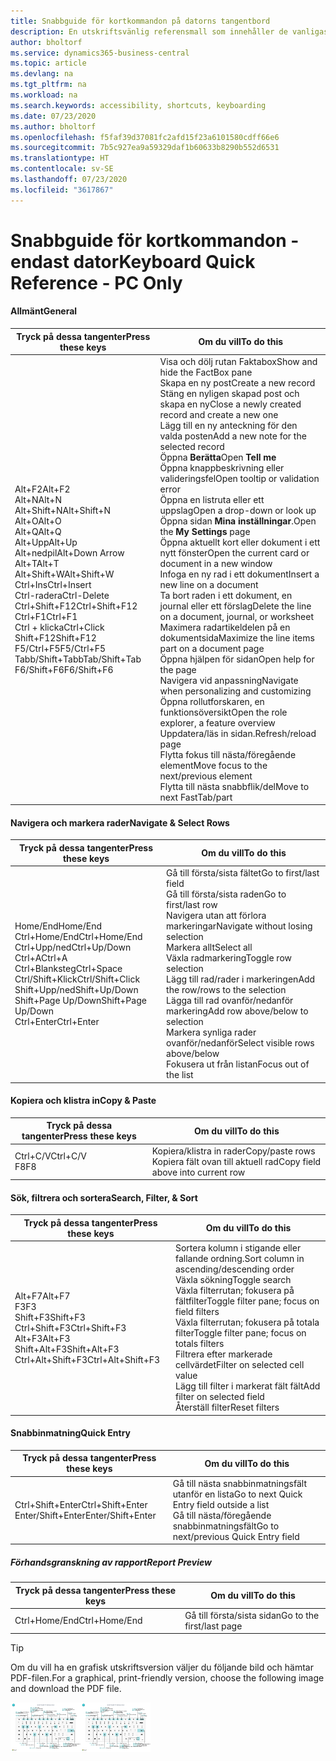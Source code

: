 ```yaml
---
title: Snabbguide för kortkommandon på datorns tangentbord
description: En utskriftsvänlig referensmall som innehåller de vanligaste kortkommandona endast för datoranvändare.
author: bholtorf
ms.service: dynamics365-business-central
ms.topic: article
ms.devlang: na
ms.tgt_pltfrm: na
ms.workload: na
ms.search.keywords: accessibility, shortcuts, keyboarding
ms.date: 07/23/2020
ms.author: bholtorf
ms.openlocfilehash: f5faf39d37081fc2afd15f23a6101580cdff66e6
ms.sourcegitcommit: 7b5c927ea9a59329daf1b60633b8290b552d6531
ms.translationtype: HT
ms.contentlocale: sv-SE
ms.lasthandoff: 07/23/2020
ms.locfileid: "3617867"
---
```

# <a name="keyboard-quick-reference---pc-only"></a><span data-ttu-id="79c97-103">Snabbguide för kortkommandon - endast dator</span><span class="sxs-lookup"><span data-stu-id="79c97-103">Keyboard Quick Reference - PC Only</span></span>

#### <a name="general"></a><span data-ttu-id="79c97-104">Allmänt</span><span class="sxs-lookup"><span data-stu-id="79c97-104">General</span></span>

|<span data-ttu-id="79c97-105">Tryck på dessa tangenter</span><span class="sxs-lookup"><span data-stu-id="79c97-105">Press these keys</span></span>|<span data-ttu-id="79c97-106">Om du vill</span><span class="sxs-lookup"><span data-stu-id="79c97-106">To do this</span></span>|  
|-|-|
|<span data-ttu-id="79c97-107">Alt+F2</span><span class="sxs-lookup"><span data-stu-id="79c97-107">Alt+F2</span></span><br /><span data-ttu-id="79c97-108">Alt+N</span><span class="sxs-lookup"><span data-stu-id="79c97-108">Alt+N</span></span><br /><span data-ttu-id="79c97-109">Alt+Shift+N</span><span class="sxs-lookup"><span data-stu-id="79c97-109">Alt+Shift+N</span></span><br /><span data-ttu-id="79c97-110">Alt+O</span><span class="sxs-lookup"><span data-stu-id="79c97-110">Alt+O</span></span><br /><span data-ttu-id="79c97-111">Alt+Q</span><span class="sxs-lookup"><span data-stu-id="79c97-111">Alt+Q</span></span><br /><span data-ttu-id="79c97-112">Alt+Upp</span><span class="sxs-lookup"><span data-stu-id="79c97-112">Alt+Up</span></span><br /><span data-ttu-id="79c97-113">Alt+nedpil</span><span class="sxs-lookup"><span data-stu-id="79c97-113">Alt+Down Arrow</span></span><br /><span data-ttu-id="79c97-114">Alt+T</span><span class="sxs-lookup"><span data-stu-id="79c97-114">Alt+T</span></span><br /><span data-ttu-id="79c97-115">Alt+Shift+W</span><span class="sxs-lookup"><span data-stu-id="79c97-115">Alt+Shift+W</span></span><br /><span data-ttu-id="79c97-116">Ctrl+Ins</span><span class="sxs-lookup"><span data-stu-id="79c97-116">Ctrl+Insert</span></span><br /><span data-ttu-id="79c97-117">Ctrl-radera</span><span class="sxs-lookup"><span data-stu-id="79c97-117">Ctrl-Delete</span></span><br /><span data-ttu-id="79c97-118">Ctrl+Shift+F12</span><span class="sxs-lookup"><span data-stu-id="79c97-118">Ctrl+Shift+F12</span></span><br /><span data-ttu-id="79c97-119">Ctrl+F1</span><span class="sxs-lookup"><span data-stu-id="79c97-119">Ctrl+F1</span></span><br /><span data-ttu-id="79c97-120">Ctrl + klicka</span><span class="sxs-lookup"><span data-stu-id="79c97-120">Ctrl+Click</span></span><br /><span data-ttu-id="79c97-121">Shift+F12</span><span class="sxs-lookup"><span data-stu-id="79c97-121">Shift+F12</span></span><br /><span data-ttu-id="79c97-122">F5/Ctrl+F5</span><span class="sxs-lookup"><span data-stu-id="79c97-122">F5/Ctrl+F5</span></span><br /><span data-ttu-id="79c97-123">Tabb/Shift+Tabb</span><span class="sxs-lookup"><span data-stu-id="79c97-123">Tab/Shift+Tab</span></span><br /><span data-ttu-id="79c97-124">F6/Shift+F6</span><span class="sxs-lookup"><span data-stu-id="79c97-124">F6/Shift+F6</span></span><br />|<span data-ttu-id="79c97-125">Visa och dölj rutan Faktabox</span><span class="sxs-lookup"><span data-stu-id="79c97-125">Show and hide the FactBox pane</span></span><br /><span data-ttu-id="79c97-126">Skapa en ny post</span><span class="sxs-lookup"><span data-stu-id="79c97-126">Create a new record</span></span><br /><span data-ttu-id="79c97-127">Stäng en nyligen skapad post och skapa en ny</span><span class="sxs-lookup"><span data-stu-id="79c97-127">Close a newly created record and create a new one</span></span><br /><span data-ttu-id="79c97-128">Lägg till en ny anteckning för den valda posten</span><span class="sxs-lookup"><span data-stu-id="79c97-128">Add a new note for the selected record</span></span><br /><span data-ttu-id="79c97-129">Öppna **Berätta**</span><span class="sxs-lookup"><span data-stu-id="79c97-129">Open **Tell me**</span></span><br /><span data-ttu-id="79c97-130">Öppna knappbeskrivning eller valideringsfel</span><span class="sxs-lookup"><span data-stu-id="79c97-130">Open tooltip or validation error</span></span><br /><span data-ttu-id="79c97-131">Öppna en listruta eller ett uppslag</span><span class="sxs-lookup"><span data-stu-id="79c97-131">Open a drop-down or look up</span></span><br /><span data-ttu-id="79c97-132">Öppna sidan **Mina inställningar**.</span><span class="sxs-lookup"><span data-stu-id="79c97-132">Open the **My Settings** page</span></span><br /><span data-ttu-id="79c97-133">Öppna aktuellt kort eller dokument i ett nytt fönster</span><span class="sxs-lookup"><span data-stu-id="79c97-133">Open the current card or document in a new window</span></span><br /><span data-ttu-id="79c97-134">Infoga en ny rad i ett dokument</span><span class="sxs-lookup"><span data-stu-id="79c97-134">Insert a new line on a document</span></span><br /><span data-ttu-id="79c97-135">Ta bort raden i ett dokument, en journal eller ett förslag</span><span class="sxs-lookup"><span data-stu-id="79c97-135">Delete the line on a document, journal, or worksheet</span></span><br /><span data-ttu-id="79c97-136">Maximera radartikeldelen på en dokumentsida</span><span class="sxs-lookup"><span data-stu-id="79c97-136">Maximize the line items part on a document page</span></span><br /><span data-ttu-id="79c97-137">Öppna hjälpen för sidan</span><span class="sxs-lookup"><span data-stu-id="79c97-137">Open help for the page</span></span><br /><span data-ttu-id="79c97-138">Navigera vid anpassning</span><span class="sxs-lookup"><span data-stu-id="79c97-138">Navigate when personalizing and customizing</span></span><br /><span data-ttu-id="79c97-139">Öppna rollutforskaren, en funktionsöversikt</span><span class="sxs-lookup"><span data-stu-id="79c97-139">Open the role explorer, a feature overview</span></span><br /><span data-ttu-id="79c97-140">Uppdatera/läs in sidan.</span><span class="sxs-lookup"><span data-stu-id="79c97-140">Refresh/reload page</span></span><br /><span data-ttu-id="79c97-141">Flytta fokus till nästa/föregående element</span><span class="sxs-lookup"><span data-stu-id="79c97-141">Move focus to the next/previous element</span></span><br /><span data-ttu-id="79c97-142">Flytta till nästa snabbflik/del</span><span class="sxs-lookup"><span data-stu-id="79c97-142">Move to next FastTab/part</span></span>|

#### <a name="navigate--select-rows"></a><span data-ttu-id="79c97-143">Navigera och markera rader</span><span class="sxs-lookup"><span data-stu-id="79c97-143">Navigate & Select Rows</span></span>

|<span data-ttu-id="79c97-144">Tryck på dessa tangenter</span><span class="sxs-lookup"><span data-stu-id="79c97-144">Press these keys</span></span>|<span data-ttu-id="79c97-145">Om du vill</span><span class="sxs-lookup"><span data-stu-id="79c97-145">To do this</span></span>|
|-|-|
|<span data-ttu-id="79c97-146">Home/End</span><span class="sxs-lookup"><span data-stu-id="79c97-146">Home/End</span></span><br /><span data-ttu-id="79c97-147">Ctrl+Home/End</span><span class="sxs-lookup"><span data-stu-id="79c97-147">Ctrl+Home/End</span></span> <br /><span data-ttu-id="79c97-148">Ctrl+Upp/ned</span><span class="sxs-lookup"><span data-stu-id="79c97-148">Ctrl+Up/Down</span></span><br /><span data-ttu-id="79c97-149">Ctrl+A</span><span class="sxs-lookup"><span data-stu-id="79c97-149">Ctrl+A</span></span> <br /><span data-ttu-id="79c97-150">Ctrl+Blanksteg</span><span class="sxs-lookup"><span data-stu-id="79c97-150">Ctrl+Space</span></span><br /><span data-ttu-id="79c97-151">Ctrl/Shift+Klick</span><span class="sxs-lookup"><span data-stu-id="79c97-151">Ctrl/Shift+Click</span></span><br /><span data-ttu-id="79c97-152">Shift+Upp/ned</span><span class="sxs-lookup"><span data-stu-id="79c97-152">Shift+Up/Down</span></span><br /><span data-ttu-id="79c97-153">Shift+Page Up/Down</span><span class="sxs-lookup"><span data-stu-id="79c97-153">Shift+Page Up/Down</span></span><br /><span data-ttu-id="79c97-154">Ctrl+Enter</span><span class="sxs-lookup"><span data-stu-id="79c97-154">Ctrl+Enter</span></span>|<span data-ttu-id="79c97-155">Gå till första/sista fältet</span><span class="sxs-lookup"><span data-stu-id="79c97-155">Go to first/last field</span></span><br /><span data-ttu-id="79c97-156">Gå till första/sista raden</span><span class="sxs-lookup"><span data-stu-id="79c97-156">Go to first/last row</span></span><br /><span data-ttu-id="79c97-157">Navigera utan att förlora markeringar</span><span class="sxs-lookup"><span data-stu-id="79c97-157">Navigate without losing selection</span></span><br /><span data-ttu-id="79c97-158">Markera allt</span><span class="sxs-lookup"><span data-stu-id="79c97-158">Select all</span></span><br /><span data-ttu-id="79c97-159">Växla radmarkering</span><span class="sxs-lookup"><span data-stu-id="79c97-159">Toggle row selection</span></span><br /> <span data-ttu-id="79c97-160">Lägg till rad/rader i markeringen</span><span class="sxs-lookup"><span data-stu-id="79c97-160">Add the row/rows to the selection</span></span><br /><span data-ttu-id="79c97-161">Lägga till rad ovanför/nedanför markering</span><span class="sxs-lookup"><span data-stu-id="79c97-161">Add row above/below to selection</span></span><br /><span data-ttu-id="79c97-162">Markera synliga rader ovanför/nedanför</span><span class="sxs-lookup"><span data-stu-id="79c97-162">Select visible rows above/below</span></span> <br /><span data-ttu-id="79c97-163">Fokusera ut från listan</span><span class="sxs-lookup"><span data-stu-id="79c97-163">Focus out of the list</span></span>|

#### <a name="copy--paste"></a><span data-ttu-id="79c97-164">Kopiera och klistra in</span><span class="sxs-lookup"><span data-stu-id="79c97-164">Copy & Paste</span></span>

|<span data-ttu-id="79c97-165">Tryck på dessa tangenter</span><span class="sxs-lookup"><span data-stu-id="79c97-165">Press these keys</span></span>|<span data-ttu-id="79c97-166">Om du vill</span><span class="sxs-lookup"><span data-stu-id="79c97-166">To do this</span></span>|
|-|-|
|<span data-ttu-id="79c97-167">Ctrl+C/V</span><span class="sxs-lookup"><span data-stu-id="79c97-167">Ctrl+C/V</span></span><br /><span data-ttu-id="79c97-168">F8</span><span class="sxs-lookup"><span data-stu-id="79c97-168">F8</span></span>|<span data-ttu-id="79c97-169">Kopiera/klistra in rader</span><span class="sxs-lookup"><span data-stu-id="79c97-169">Copy/paste rows</span></span><br /><span data-ttu-id="79c97-170">Kopiera fält ovan till aktuell rad</span><span class="sxs-lookup"><span data-stu-id="79c97-170">Copy field above into current row</span></span>|

#### <a name="search-filter--sort"></a><span data-ttu-id="79c97-171">Sök, filtrera och sortera</span><span class="sxs-lookup"><span data-stu-id="79c97-171">Search, Filter, & Sort</span></span>

|<span data-ttu-id="79c97-172">Tryck på dessa tangenter</span><span class="sxs-lookup"><span data-stu-id="79c97-172">Press these keys</span></span>|<span data-ttu-id="79c97-173">Om du vill</span><span class="sxs-lookup"><span data-stu-id="79c97-173">To do this</span></span>|
|-|-|
|<span data-ttu-id="79c97-174">Alt+F7</span><span class="sxs-lookup"><span data-stu-id="79c97-174">Alt+F7</span></span><br /><span data-ttu-id="79c97-175">F3</span><span class="sxs-lookup"><span data-stu-id="79c97-175">F3</span></span><br /><span data-ttu-id="79c97-176">Shift+F3</span><span class="sxs-lookup"><span data-stu-id="79c97-176">Shift+F3</span></span><br /><span data-ttu-id="79c97-177">Ctrl+Shift+F3</span><span class="sxs-lookup"><span data-stu-id="79c97-177">Ctrl+Shift+F3</span></span><br /><span data-ttu-id="79c97-178">Alt+F3</span><span class="sxs-lookup"><span data-stu-id="79c97-178">Alt+F3</span></span><br /><span data-ttu-id="79c97-179">Shift+Alt+F3</span><span class="sxs-lookup"><span data-stu-id="79c97-179">Shift+Alt+F3</span></span><br /><span data-ttu-id="79c97-180">Ctrl+Alt+Shift+F3</span><span class="sxs-lookup"><span data-stu-id="79c97-180">Ctrl+Alt+Shift+F3</span></span>|<span data-ttu-id="79c97-181">Sortera kolumn i stigande eller fallande ordning.</span><span class="sxs-lookup"><span data-stu-id="79c97-181">Sort column in ascending/descending order</span></span><br /><span data-ttu-id="79c97-182">Växla sökning</span><span class="sxs-lookup"><span data-stu-id="79c97-182">Toggle search</span></span><br /><span data-ttu-id="79c97-183">Växla filterrutan; fokusera på fältfilter</span><span class="sxs-lookup"><span data-stu-id="79c97-183">Toggle filter pane; focus on field filters</span></span><br /><span data-ttu-id="79c97-184">Växla filterrutan; fokusera på totala filter</span><span class="sxs-lookup"><span data-stu-id="79c97-184">Toggle filter pane; focus on totals filters</span></span><br /><span data-ttu-id="79c97-185">Filtrera efter markerade cellvärdet</span><span class="sxs-lookup"><span data-stu-id="79c97-185">Filter on selected cell value</span></span><br /><span data-ttu-id="79c97-186">Lägg till filter i markerat fält fält</span><span class="sxs-lookup"><span data-stu-id="79c97-186">Add filter on selected field</span></span><br /><span data-ttu-id="79c97-187">Återställ filter</span><span class="sxs-lookup"><span data-stu-id="79c97-187">Reset filters</span></span>|

#### <a name="quick-entry"></a><span data-ttu-id="79c97-188">Snabbinmatning</span><span class="sxs-lookup"><span data-stu-id="79c97-188">Quick Entry</span></span>

|<span data-ttu-id="79c97-189">Tryck på dessa tangenter</span><span class="sxs-lookup"><span data-stu-id="79c97-189">Press these keys</span></span>|<span data-ttu-id="79c97-190">Om du vill</span><span class="sxs-lookup"><span data-stu-id="79c97-190">To do this</span></span>|
|-|-|
|<span data-ttu-id="79c97-191">Ctrl+Shift+Enter</span><span class="sxs-lookup"><span data-stu-id="79c97-191">Ctrl+Shift+Enter</span></span><br /><span data-ttu-id="79c97-192">Enter/Shift+Enter</span><span class="sxs-lookup"><span data-stu-id="79c97-192">Enter/Shift+Enter</span></span>|<span data-ttu-id="79c97-193">Gå till nästa snabbinmatningsfält utanför en lista</span><span class="sxs-lookup"><span data-stu-id="79c97-193">Go to next Quick Entry field outside a list</span></span><br /><span data-ttu-id="79c97-194">Gå till nästa/föregående snabbinmatningsfält</span><span class="sxs-lookup"><span data-stu-id="79c97-194">Go to next/previous Quick Entry field</span></span>|

##### <a name="report-preview"></a><span data-ttu-id="79c97-195">Förhandsgranskning av rapport</span><span class="sxs-lookup"><span data-stu-id="79c97-195">Report Preview</span></span>

|<span data-ttu-id="79c97-196">Tryck på dessa tangenter</span><span class="sxs-lookup"><span data-stu-id="79c97-196">Press these keys</span></span>|<span data-ttu-id="79c97-197">Om du vill</span><span class="sxs-lookup"><span data-stu-id="79c97-197">To do this</span></span>|
|-|-|
|<span data-ttu-id="79c97-198">Ctrl+Home/End</span><span class="sxs-lookup"><span data-stu-id="79c97-198">Ctrl+Home/End</span></span>|<span data-ttu-id="79c97-199">Gå till första/sista sidan</span><span class="sxs-lookup"><span data-stu-id="79c97-199">Go to the first/last page</span></span>|

> [!TIP]
> <span data-ttu-id="79c97-200">Om du vill ha en grafisk utskriftsversion väljer du följande bild och hämtar PDF-filen.</span><span class="sxs-lookup"><span data-stu-id="79c97-200">For a graphical, print-friendly version, choose the following image and download the PDF file.</span></span>
>
> <span data-ttu-id="79c97-201">[![Ikon som öppnar en PDF-fil](media/keyboard_shortcut_inline.png)](media/keyboard_shortcuts.pdf)</span><span class="sxs-lookup"><span data-stu-id="79c97-201">[![Icon that opens a PDF](media/keyboard_shortcut_inline.png)](media/keyboard_shortcuts.pdf)</span></span>
